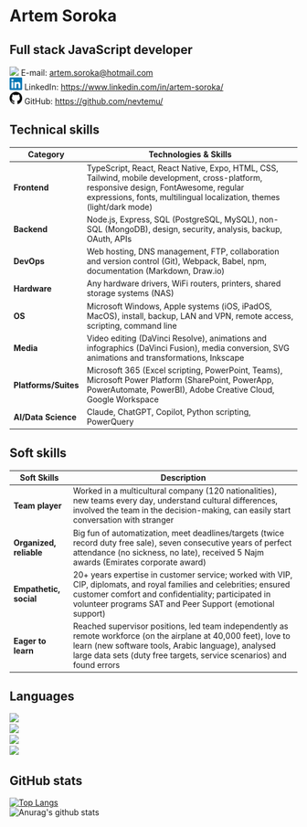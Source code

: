 # Artem Soroka
## Full stack JavaScript developer

<img width="22px" src="https://cdn.jsdelivr.net/npm/simple-icons@3.11.0/icons/mail-dot-ru.svg" /> E-mail: artem.soroka@hotmail.com  
<img width="22px" src="./img/linkedin.svg" /> LinkedIn: https://www.linkedin.com/in/artem-soroka/   
<img width="22px" src="./img/github.svg" /> GitHub: https://github.com/nevtemu/  

## Technical skills
| Category | Technologies & Skills |
|----------|----------------------|
| **Frontend** | TypeScript, React, React Native, Expo, HTML, CSS, Tailwind, mobile development, cross-platform, responsive design, FontAwesome, regular expressions, fonts, multilingual localization, themes (light/dark mode) |
| **Backend** | Node.js, Express, SQL (PostgreSQL, MySQL), non-SQL (MongoDB), design, security, analysis, backup, OAuth, APIs |
| **DevOps** | Web hosting, DNS management, FTP, collaboration and version control (Git), Webpack, Babel, npm, documentation (Markdown, Draw.io) |
| **Hardware** | Any hardware drivers, WiFi routers, printers, shared storage systems (NAS) |
| **OS** | Microsoft Windows, Apple systems (iOS, iPadOS, MacOS), install, backup, LAN and VPN, remote access, scripting, command line |
| **Media** | Video editing (DaVinci Resolve), animations and infographics (DaVinci Fusion), media conversion, SVG animations and transformations, Inkscape |
| **Platforms/Suites** | Microsoft 365 (Excel scripting, PowerPoint, Teams), Microsoft Power Platform (SharePoint, PowerApp, PowerAutomate, PowerBI), Adobe Creative Cloud, Google Workspace |
| **AI/Data Science** | Claude, ChatGPT, Copilot, Python scripting, PowerQuery |
     
  
## Soft skills
| Soft Skills | Description |
|-------------|-------------|
| **Team player** | Worked in a multicultural company (120 nationalities), new teams every day, understand cultural differences, involved the team in the decision-making, can easily start conversation with stranger |
| **Organized, reliable** | Big fun of automatization, meet deadlines/targets (twice record duty free sale), seven consecutive years of perfect attendance (no sickness, no late), received 5 Najm awards (Emirates corporate award) |
| **Empathetic, social** | 20+ years expertise in customer service; worked with VIP, CIP, diplomats, and royal families and celebrities; ensured customer comfort and confidentiality; participated in volunteer programs SAT and Peer Support (emotional support) |
| **Eager to learn** | Reached supervisor positions, led team independently as remote workforce (on the airplane at 40,000 feet), love to learn (new software tools, Arabic language), analysed large data sets (duty free targets, service scenarios) and found errors |

## Languages

![](https://img.shields.io/badge/Ukrainian-Native-blue?style=flat)  
![](https://img.shields.io/badge/Russian-Native-blue?style=flat)  
![](https://img.shields.io/badge/English-Proficient-blue?style=flat)  
![](https://img.shields.io/badge/Arabic-Intermediate-blue?style=flat)  

## GitHub stats

[![Top Langs](https://github-readme-stats.vercel.app/api/top-langs/?username=nevtemu)](https://github.com/anuraghazra/github-readme-stats)  
![Anurag's github stats](https://github-readme-stats.vercel.app/api?username=nevtemu&hide=stars,issues,contribs)

[linkedin]: https://www.linkedin.com/in/artem-soroka/
[github]: https://github.com/nevtemu/

